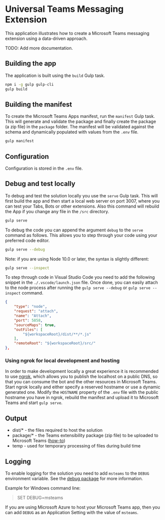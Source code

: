 # Universal Teams Messaging Extension

This application illustrates how to create a Microsoft Teams messaging extension using a data-driven approach.

TODO: Add more documentation.

## Building the app

The application is built using the `build` Gulp task.

``` bash
npm i -g gulp gulp-cli
gulp build
```

## Building the manifest

To create the Microsoft Teams Apps manifest, run the `manifest` Gulp task. This will generate and validate the package and finally create the package (a zip file) in the `package` folder. The manifest will be validated against the schema and dynamically populated with values from the `.env` file.

``` bash
gulp manifest
```

## Configuration

Configuration is stored in the `.env` file. 

## Debug and test locally

To debug and test the solution locally you use the `serve` Gulp task. This will first build the app and then start a local web server on port 3007, where you can test your Tabs, Bots or other extensions. Also this command will rebuild the App if you change any file in the `/src` directory.

``` bash
gulp serve
```

To debug the code you can append the argument `debug` to the `serve` command as follows. This allows you to step through your code using your preferred code editor.

``` bash
gulp serve --debug
```

Note: if you are using Node 10.0 or later, the syntax is slightly different:

``` bash
gulp serve --inspect
```

To step through code in Visual Studio Code you need to add the following snippet in the `./.vscode/launch.json` file. Once done, you can easily attach to the node process after running the `gulp serve --debug` or `gulp serve --inspect` command.

``` json
{
    "type": "node",
    "request": "attach",
    "name": "Attach",
    "port": 5858,
    "sourceMaps": true,
    "outFiles": [
        "${workspaceRoot}/dist/**/*.js"
    ],
    "remoteRoot": "${workspaceRoot}/src/"
},
```

### Using ngrok for local development and hosting

In order to make development locally a great experience it is recommended to use [ngrok](https://ngrok.io), which allows you to publish the localhost on a public DNS, so that you can consume the bot and the other resources in Microsoft Teams. Start ngrok locally and either specify a reserved hostname or use a dynamic generated one. Modify the `HOSTNAME` property of the `.env` file with the public hostname you have in ngrok, rebuild the manifest and upload it to Microsoft Teams and start `gulp serve`.

## Output

* dist/* - the files required to host the solution
* package/* - the Teams extensibility package (zip file) to be uploaded to Microsoft Teams ([how-to](https://msdn.microsoft.com/en-us/microsoft-teams/createpackage#uploading-your-tab-package-to-microsoft-teams))
* temp - used for temporary processing of files during build time

## Logging

To enable logging for the solution you need to add `msteams` to the `DEBUG` environment variable. See the [debug package](https://www.npmjs.com/package/debug) for more information.

Example for Windows command line:

> SET DEBUG=msteams

If you are using Microsoft Azure to host your Microsoft Teams app, then you can add `DEBUG` as an Application Setting with the value of `msteams`.
